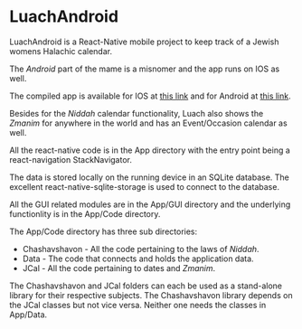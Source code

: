 # LuachAndroid
LuachAndroid is a React-Native mobile project to keep track of a Jewish womens Halachic calendar.

The *Android* part of the mame is a misnomer and the app runs on IOS as well.

The compiled app is available for IOS at
[this link](https://itunes.apple.com/us/app/luach/id1259500420) and for Android at [this link](https://play.google.com/store/apps/details?id=com.luachandroid).

Besides for the *Niddah* calendar functionality, Luach also shows the *Zmanim* for anywhere in the world and has an Event/Occasion calendar as well.

All the react-native code is in the App directory with the entry point being a react-navigation StackNavigator.

The data is stored locally on the running device in an SQLite database.
The excellent react-native-sqlite-storage is used to connect to the database.

All the GUI related modules are in the App/GUI directory and the underlying functionlity is in the App/Code directory.

The App/Code directory has three sub directories:
* Chashavshavon - All the code pertaining to the laws of *Niddah*.
* Data - The code that connects and holds the application data.
* JCal - All the code pertaining to dates and *Zmanim*.

The Chashavshavon and JCal folders can each be used as a stand-alone library for their respective subjects.
The Chashavshavon library depends on the JCal classes but not vice versa.
Neither one needs the classes in App/Data.